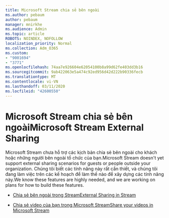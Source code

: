 ```yaml
---
title: Microsoft Stream chia sẻ bên ngoài
ms.author: pebaum
author: pebaum
manager: mnirkhe
ms.audience: Admin
ms.topic: article
ROBOTS: NOINDEX, NOFOLLOW
localization_priority: Normal
ms.collection: Adm_O365
ms.custom:
- "9001694"
- "3771"
ms.openlocfilehash: 74aa7e926604e62054100b8a99d62fe403dd3b16
ms.sourcegitcommit: 9ab422063e5a474c92ed956d42d222b90336fecb
ms.translationtype: MT
ms.contentlocale: vi-VN
ms.lasthandoff: 03/11/2020
ms.locfileid: "42600550"
---
```

# <a name="microsoft-stream-external-sharing"></a><span data-ttu-id="eff37-102">Microsoft Stream chia sẻ bên ngoài</span><span class="sxs-lookup"><span data-stu-id="eff37-102">Microsoft Stream External Sharing</span></span>

<span data-ttu-id="eff37-103">Microsoft Stream chưa hỗ trợ các kịch bản chia sẻ bên ngoài cho khách hoặc những người bên ngoài tổ chức của bạn.</span><span class="sxs-lookup"><span data-stu-id="eff37-103">Microsoft Stream doesn't yet support external sharing scenarios for guests or people outside your organization.</span></span> <span data-ttu-id="eff37-104">Chúng tôi biết các tính năng này rất cần thiết, và chúng tôi đang làm việc trên các kế hoạch để làm thế nào để xây dựng các tính năng này.</span><span class="sxs-lookup"><span data-stu-id="eff37-104">We know these features are highly needed, and we are working on plans for how to build these features.</span></span>

- [<span data-ttu-id="eff37-105">Chia sẻ bên ngoài trong Stream</span><span class="sxs-lookup"><span data-stu-id="eff37-105">External Sharing in Stream</span></span>](https://docs.microsoft.com/stream/portal-share-video#external-sharing)

- [<span data-ttu-id="eff37-106">Chia sẻ video của bạn trong Microsoft Stream</span><span class="sxs-lookup"><span data-stu-id="eff37-106">Share your videos in Microsoft Stream</span></span>](https://docs.microsoft.com/stream/portal-share-video)
